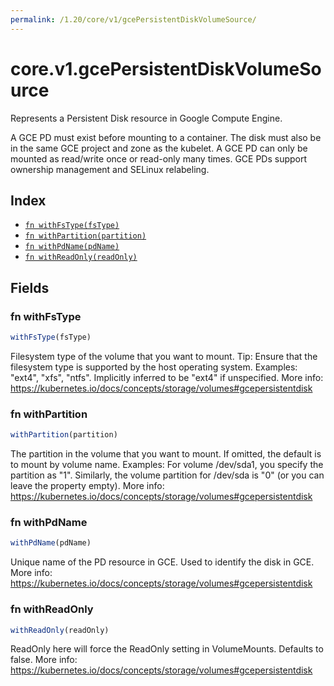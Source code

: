 ```yaml
---
permalink: /1.20/core/v1/gcePersistentDiskVolumeSource/
---
```


# core.v1.gcePersistentDiskVolumeSource

Represents a Persistent Disk resource in Google Compute Engine.

A GCE PD must exist before mounting to a container. The disk must also be in the same GCE project and zone as the kubelet. A GCE PD can only be mounted as read/write once or read-only many times. GCE PDs support ownership management and SELinux relabeling.

## Index

* [`fn withFsType(fsType)`](#fn-withfstype)
* [`fn withPartition(partition)`](#fn-withpartition)
* [`fn withPdName(pdName)`](#fn-withpdname)
* [`fn withReadOnly(readOnly)`](#fn-withreadonly)

## Fields

### fn withFsType

```ts
withFsType(fsType)
```

Filesystem type of the volume that you want to mount. Tip: Ensure that the filesystem type is supported by the host operating system. Examples: "ext4", "xfs", "ntfs". Implicitly inferred to be "ext4" if unspecified. More info: https://kubernetes.io/docs/concepts/storage/volumes#gcepersistentdisk

### fn withPartition

```ts
withPartition(partition)
```

The partition in the volume that you want to mount. If omitted, the default is to mount by volume name. Examples: For volume /dev/sda1, you specify the partition as "1". Similarly, the volume partition for /dev/sda is "0" (or you can leave the property empty). More info: https://kubernetes.io/docs/concepts/storage/volumes#gcepersistentdisk

### fn withPdName

```ts
withPdName(pdName)
```

Unique name of the PD resource in GCE. Used to identify the disk in GCE. More info: https://kubernetes.io/docs/concepts/storage/volumes#gcepersistentdisk

### fn withReadOnly

```ts
withReadOnly(readOnly)
```

ReadOnly here will force the ReadOnly setting in VolumeMounts. Defaults to false. More info: https://kubernetes.io/docs/concepts/storage/volumes#gcepersistentdisk